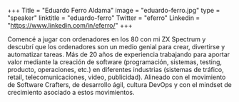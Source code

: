 +++
Title = "Eduardo Ferro Aldama"
image = "eduardo-ferro.jpg"
type = "speaker"
linktitle = "eduardo-ferro"
Twitter = "eferro"
Linkedin = "https://www.linkedin.com/in/eferro/"
+++

Comencé a jugar con ordenadores en los 80 con mi ZX Spectrum y descubrí que los ordenadores son un medio genial para crear, divertirse y automatizar tareas.
Más de 20 años de experiencia trabajando para aportar valor mediante la creación de software (programación, sistemas, testing, producto, operaciones, etc.) en diferentes industrias (sistemas de tráfico, retail, telecomunicaciones, video, publicidad). Alineado con el movimiento de Software Crafters, de desarrollo ágil, cultura DevOps y con el mindset de crecimiento asociado a estos movimientos.

